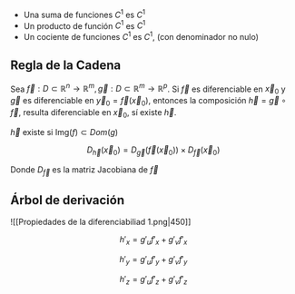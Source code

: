 
- Una suma de funciones $C^1$ es $C^1$
- Un producto de función $C^1$ es $C^1$
- Un cociente de funciones $C^1$ es $C^1$, (con denominador no nulo)

## Regla de la Cadena

Sea $\vec f: D\subset\mathbb{R}^n\to\mathbb{R}^m,\vec g: D\subset\mathbb{R}^m\to\mathbb{R}^p$. Si $\vec f$ es diferenciable en $\vec x_0$ y $\vec g$ es diferenciable en $\vec y_0 =\vec f(\vec x_0)$, entonces la composición $\vec h = \vec g \circ\vec f$, resulta diferenciable en $\vec x_0$, sí existe $\vec h$.

$\vec h$ existe si $\text{Img}(f) \subset Dom(g)$

$$
D_{\vec h}(\vec x_0) = D_{\vec g}(\vec f(\vec x_0))\times D_{\vec f}(\vec x_0)
$$

Donde $D_{\vec f}$ es la matriz Jacobiana de $\vec f$

## Árbol de derivación

![[Propiedades de la diferenciabiliad 1.png|450]]

$$
h'_x = g'_u f'_x + g'_vf'_x
$$

$$
h'_y = g'_u f'_y + g'_vf'_y
$$

$$
h'_z = g'_u f'_z + g'_vf'_z
$$
